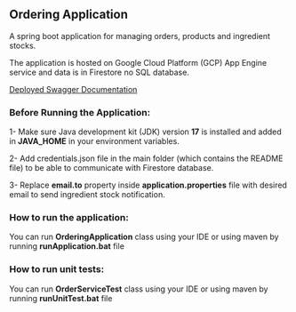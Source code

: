 ## Ordering Application

A spring boot application for managing orders, products and ingredient stocks.

The application is hosted on Google Cloud Platform (GCP) App Engine service and data is in Firestore no SQL database.

[Deployed Swagger Documentation](https://inspired-bazaar-431614-v1.nw.r.appspot.com/api/swagger-ui/index.html#/)

### Before Running the Application:

1- Make sure Java development kit (JDK) version **17** is installed and added in **JAVA_HOME** in your environment
variables.

2- Add credentials.json file in the main folder (which contains the README file) to be able to communicate with
Firestore database.

3- Replace **email.to** property inside **application.properties** file with desired email to send ingredient
stock notification.

### How to run the application:

You can run **OrderingApplication** class using your IDE or using maven by running **runApplication.bat** file

### How to run unit tests:

You can run **OrderServiceTest** class using your IDE or using maven by running **runUnitTest.bat** file

